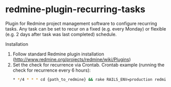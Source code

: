 redmine-plugin-recurring-tasks
==============================

Plugin for Redmine project management software to configure recurring tasks. Any task can be set to recur on a fixed (e.g. every Monday) or flexible (e.g. 2 days after task was last completed) schedule.

Installation

1. Follow standard Redmine plugin installation (http://www.redmine.org/projects/redmine/wiki/Plugins)
2. Set the check for recurrence via Crontab.
   Crontab example (running the check for recurrence every 6 hours):
   ```bash
   * */4 * * * cd {path_to_redmine} && rake RAILS_ENV=production redmine:recur_tasks >> log/cron_rake.log 2>&1
   ```